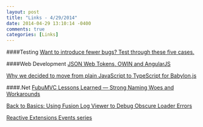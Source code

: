 ```yaml
---
layout: post
title: "Links - 4/29/2014"
date: 2014-04-29 13:10:14 -0400
comments: true
categories: [Links]
---
```


####Testing
[Want to introduce fewer bugs? Test through these five cases.](http://ht.ly/wkg96)

####Web Development
[JSON Web Tokens, OWIN and AngularJS](http://mikehadlow.blogspot.com/2014/04/json-web-tokens-owin-and-angularjs.html?utm_source=feedburner&utm_medium=feed&utm_campaign=Feed%3A+CodeRant+%28Code+rant%29)

[Why we decided to move from plain JavaScript to TypeScript for Babylon.js](http://blogs.msdn.com/b/eternalcoding/archive/2014/04/28/why-we-decided-to-move-from-plain-javascript-to-typescript-for-babylon-js.aspx)

####.Net
[FubuMVC Lessons Learned — Strong Naming Woes and Workarounds](http://jeremydmiller.com/2014/04/28/fubumvc-lessons-learned-strong-naming-woes-and-workarounds/)

[Back to Basics: Using Fusion Log Viewer to Debug Obscure Loader Errors](http://www.hanselman.com/blog/BackToBasicsUsingFusionLogViewerToDebugObscureLoaderErrors.aspx)

[Reactive Extensions Events series](http://rehansaeed.co.uk/reactive-extensions-part1-replacing-events/)